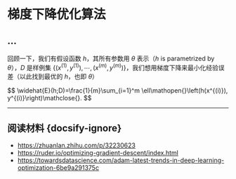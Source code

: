 # 梯度下降优化算法

## ...

回顾一下，我们有假设函数 $h$，其所有参数用 $\theta$ 表示（$h$ is parametrized by $\theta$），$D$ 是样例集 $\lbrace(x^{(1)},y^{(1)}),\cdots,(x^{(m)},y^{(m)})\rbrace$，我们想用梯度下降来最小化经验误差（以此找到最优的 $h$，也即 $\theta$）

<p>$$ \widehat{E}(h;D)=\frac{1}{m}\sum_{i=1}^m \ell\mathopen{}\left(h(x^{(i)}), y^{(i)}\right)\mathclose{}. $$</p>

---

## 阅读材料 {docsify-ignore}

- https://zhuanlan.zhihu.com/p/32230623
- https://ruder.io/optimizing-gradient-descent/index.html
- https://towardsdatascience.com/adam-latest-trends-in-deep-learning-optimization-6be9a291375c
